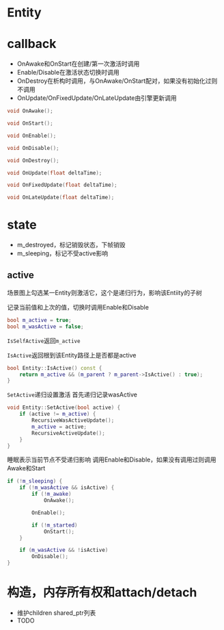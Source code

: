 # Entity

# callback

* OnAwake和OnStart在创建/第一次激活时调用
* Enable/Disable在激活状态切换时调用
* OnDestroy在析构时调用，与OnAwake/OnStart配对，如果没有初始化过则不调用
* OnUpdate/OnFixedUpdate/OnLateUpdate由引擎更新调用

```c++
void OnAwake();

void OnStart();

void OnEnable();

void OnDisable();

void OnDestroy();

void OnUpdate(float deltaTime);

void OnFixedUpdate(float deltaTime);

void OnLateUpdate(float deltaTime);
```

# state

* m_destroyed，标记销毁状态，下帧销毁
* m_sleeping，标记不受active影响

## active

场景图上勾选某一Entity则激活它，这个是递归行为，影响该Entiity的子树

记录当前值和上次的值，切换时调用Enable和Disable
```c++
bool m_active = true;
bool m_wasActive = false;
```

`IsSelfActive`返回`m_active`

`IsActive`返回根到该Entity路径上是否都是active
```c++
bool Entity::IsActive() const {
    return m_active && (m_parent ? m_parent->IsActive() : true);
}
```

`SetActive`递归设置激活
首先递归记录wasActive

```c++
void Entity::SetActive(bool active) {
    if (active != m_active) {
        RecursiveWasActiveUpdate();
        m_active = active;
        RecursiveActiveUpdate();
    }
}
```

睡眠表示当前节点不受递归影响
调用Enable和Disable，如果没有调用过则调用Awake和Start

```c++
if (!m_sleeping) {
    if (!m_wasActive && isActive) {
        if (!m_awake)
            OnAwake();

        OnEnable();

        if (!m_started)
            OnStart();
    }

    if (m_wasActive && !isActive)
        OnDisable();
}
```

# 构造，内存所有权和attach/detach

* 维护children shared_ptr列表
* TODO
